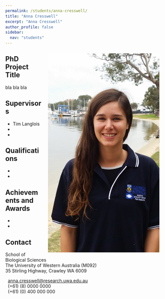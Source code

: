 ```yaml
---
permalink: /students/anna-cresswell/
title: "Anna Cresswell"
excerpt: "Anna Cresswell"
author_profile: false
sidebar:
  nav: "students"
---
```

<img class="philprofile" src='/images/Anna_L.jpg' align='right' width="350" hspace="20" vspace="10">

## PhD Project Title
bla bla bla

## Supervisors
- Tim Langlois
- 
- 

## Qualifications
-
-

## Achievements and Awards
-
-

## Contact
<p class="address"><i class="far fa-building"></i> School of Biological Sciences<br>
The University of Western Australia (M092)<br>
35 Stirling Highway, Crawley WA 6009</p>

<p class="phoneemail"><i class="far fa-envelope-open"></i>&nbsp;&nbsp;<a href="mailto:anna.cresswell@research.uwa.edu.au">anna.cresswell@research.uwa.edu.au</a><br>
<i class="fas fa-phone"></i>&nbsp;&nbsp;(+61) (8) 0000 0000<br>
<i class="fas fa-mobile-alt"></i>&nbsp;&nbsp;(+61) (0) 400 000 000<br>
